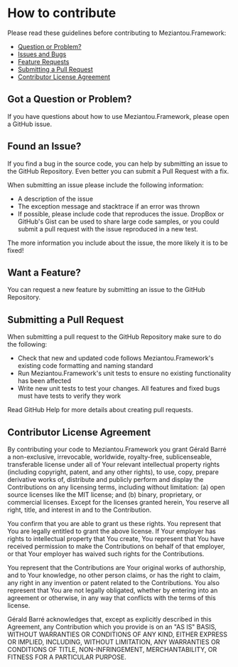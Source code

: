 # How to contribute

Please read these guidelines before contributing to Meziantou.Framework:

 - [Question or Problem?](#question)
 - [Issues and Bugs](#issue)
 - [Feature Requests](#feature)
 - [Submitting a Pull Request](#pullrequest)
 - [Contributor License Agreement](#cla)


## Got a Question or Problem?

If you have questions about how to use Meziantou.Framework, please open a GitHub issue.

## Found an Issue?

If you find a bug in the source code, you can help by submitting an issue to the
GitHub Repository. Even better you can submit a Pull Request with a fix.

When submitting an issue please include the following information:

- A description of the issue
- The exception message and stacktrace if an error was thrown
- If possible, please include code that reproduces the issue. DropBox or GitHub's
Gist can be used to share large code samples, or you could
submit a pull request with the issue reproduced in a new test.

The more information you include about the issue, the more likely it is to be fixed!

## Want a Feature?

You can request a new feature by submitting an issue to the GitHub Repository. 

## Submitting a Pull Request

When submitting a pull request to the GitHub Repository make sure to do the following:

- Check that new and updated code follows Meziantou.Framework's existing code formatting and naming standard
- Run Meziantou.Framework's unit tests to ensure no existing functionality has been affected
- Write new unit tests to test your changes. All features and fixed bugs must have tests to verify
they work

Read GitHub Help for more details about creating pull requests.

## Contributor License Agreement

By contributing your code to Meziantou.Framework you grant Gérald Barré a non-exclusive, irrevocable, worldwide,
royalty-free, sublicenseable, transferable license under all of Your relevant intellectual property rights
(including copyright, patent, and any other rights), to use, copy, prepare derivative works of, distribute and
publicly perform and display the Contributions on any licensing terms, including without limitation:
(a) open source licenses like the MIT license; and (b) binary, proprietary, or commercial licenses. Except for the
licenses granted herein, You reserve all right, title, and interest in and to the Contribution.

You confirm that you are able to grant us these rights. You represent that You are legally entitled to grant the
above license. If Your employer has rights to intellectual property that You create, You represent that You have
received permission to make the Contributions on behalf of that employer, or that Your employer has waived such
rights for the Contributions.

You represent that the Contributions are Your original works of authorship, and to Your knowledge, no other person
claims, or has the right to claim, any right in any invention or patent related to the Contributions. You also
represent that You are not legally obligated, whether by entering into an agreement or otherwise, in any way that
conflicts with the terms of this license.

Gérald Barré acknowledges that, except as explicitly described in this Agreement, any Contribution which
you provide is on an "AS IS" BASIS, WITHOUT WARRANTIES OR CONDITIONS OF ANY KIND, EITHER EXPRESS OR IMPLIED,
INCLUDING, WITHOUT LIMITATION, ANY WARRANTIES OR CONDITIONS OF TITLE, NON-INFRINGEMENT, MERCHANTABILITY, OR FITNESS
FOR A PARTICULAR PURPOSE.
